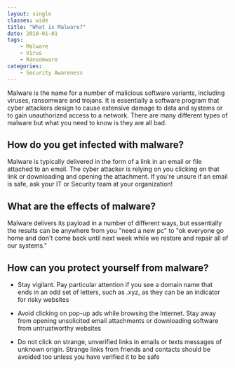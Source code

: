 ```yaml
---
layout: single
classes: wide
title: "What is Malware?"
date: 2018-01-01
tags:
    - Malware
    - Virus
    - Ransomware
categories:
    - Security Awareness
---
```

Malware is the name for a number of malicious software variants, including viruses, ransomware and trojans. It is essentially a software program that cyber attackers design to cause extensive damage to data and systems or to gain unauthorized access to a network. There are many different types of malware but what you need to know is they are all bad.

## How do you get infected with malware?
Malware is typically delivered in the form of a link in an email or file attached to an email. The cyber attacker is relying on you clicking on that link or downloading and opening the attachment. If you're unsure if an email is safe, ask your IT or Security team at your organization! 

## What are the effects of malware?
Malware delivers its payload in a number of different ways, but essentially the results can be anywhere from you "need a new pc" to "ok everyone go home and don't come back until next week while we restore and repair all of our systems."

## How can you protect yourself from malware?
- Stay vigilant. Pay particular attention if you see a domain name that ends in an odd set of letters, such as .xyz, as they can be an indicator for risky websites
 
- Avoid clicking on pop-up ads while browsing the Internet. Stay away from opening unsolicited email attachments or downloading software from untrustworthy websites
 
- Do not click on strange, unverified links in emails or texts messages of unknown origin. Strange links from friends and contacts should be avoided too unless you have verified it to be safe